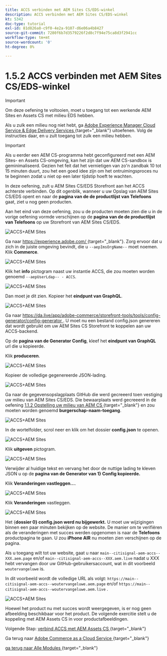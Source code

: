 ```yaml
---
title: ACCS verbinden met AEM Sites CS/EDS-winkel
description: ACCS verbinden met AEM Sites CS/EDS-winkel
kt: 5342
doc-type: tutorial
exl-id: 81d826a8-c9f0-4e2a-9107-d6e06a4b8427
source-git-commit: 7280f6b7d3579226f2d8c7f94e75ca8d3f2941cc
workflow-type: tm+mt
source-wordcount: '0'
ht-degree: 0%

---
```


# 1.5.2 ACCS verbinden met AEM Sites CS/EDS-winkel

>[!IMPORTANT]
>
>Om deze oefening te voltooien, moet u toegang tot een werkende AEM Sites en Assets CS met milieu EDS hebben.
>
>Als u zulk een milieu nog niet hebt, ga [ Adobe Experience Manager Cloud Service &amp; Edge Delivery Services ](./../../../modules/asset-mgmt/module2.1/aemcs.md){target="_blank"} uitoefenen. Volg de instructies daar, en u zult toegang tot zulk een milieu hebben.

>[!IMPORTANT]
>
>Als u eerder een AEM CS-programma hebt geconfigureerd met een AEM Sites- en Assets CS-omgeving, kan het zijn dat uw AEM CS-sandbox is geminimaliseerd. Gezien het feit dat het vernietigen van zo&#39;n zandbak 10 tot 15 minuten duurt, zou het een goed idee zijn om het ontruimingsproces nu te beginnen zodat u niet op een later tijdstip hoeft te wachten.

In deze oefening, zult u AEM Sites CS/EDS Storefront aan het ACCS achterste verbinden. Op dit ogenblik, wanneer u uw Opslag van AEM Sites CS/EDS opent en naar de **pagina van de de productlijst van Telefoons** gaat, ziet u nog geen producten.

Aan het eind van deze oefening, zou u de producten moeten zien die u in de vorige oefening vormde verschijnen op de **pagina van de de productlijst van Telefoons** op uw Storefront van AEM Sites CS/EDS.

![ ACCS+AEM Sites ](./images/accsaemsites0.png)

Ga naar [ https://experience.adobe.com/ ](https://experience.adobe.com/){target="_blank"}. Zorg ervoor dat u zich in de juiste omgeving bevindt, die u `--aepImsOrgName--` moet noemen. Klik **Commerce**.

![ ACCS+AEM Sites ](./images/accsaemsites1.png)

Klik het **info** pictogram naast uw instantie ACCS, die zou moeten worden genoemd `--aepUserLdap-- - ACCS`.

![ ACCS+AEM Sites ](./images/accsaemsites2.png)

Dan moet je dit zien. Kopieer het **eindpunt van GraphQL**.

![ ACCS+AEM Sites ](./images/accsaemsites3.png)

Ga naar [ https://da.live/app/adobe-commerce/storefront-tools/tools/config-generator/config-generator ](https://da.live/app/adobe-commerce/storefront-tools/tools/config-generator/config-generator). U moet nu een bestand config.json genereren dat wordt gebruikt om uw AEM Sites CS Storefront te koppelen aan uw ACCS-backend.

Op de **pagina van de Generator Config**, kleef het **eindpunt van GraphQL** url die u kopieerde.

Klik **produceren**.

![ ACCS+AEM Sites ](./images/accsaemsites4.png)

Kopieer de volledige gegenereerde JSON-lading.

![ ACCS+AEM Sites ](./images/accsaemsites5.png)

Ga naar de gegevensopslagplaats GitHub die werd gecreeerd toen vestiging uw milieu van AEM Sites CS/EDS. Die bewaarplaats werd gecreeerd in de oefening [ 1.1.2 Opstelling uw milieu van AEM CS ](./../../../modules/asset-mgmt/module2.1/ex3.md){target="_blank"} en zou moeten worden genoemd **burgerschap-naam-toegang**.

![ ACCS+AEM Sites ](./images/accsaemsites6.png)

In de wortelfolder, scrol neer en klik om het dossier **config.json** te openen.

![ ACCS+AEM Sites ](./images/accsaemsites7.png)

Klik **uitgeven** pictogram.

![ ACCS+AEM Sites ](./images/accsaemsites8.png)

Verwijder al huidige tekst en vervang het door de nuttige lading te kleven JSON u op de **pagina van de Generator van 1&rbrace; Config kopieerde.**

Klik **Veranderingen vastleggen...**.

![ ACCS+AEM Sites ](./images/accsaemsites9.png)

Klik **Veranderingen** vastleggen.

![ ACCS+AEM Sites ](./images/accsaemsites10.png)

Het {**dossier 0} config.json werd nu bijgewerkt.** U moet uw wijzigingen binnen een paar minuten bekijken op de website. De manier om te verifiëren als de veranderingen met succes werden opgenomen is naar de **Telefoons** productpagina te gaan. U zou **iPhone AIR** nu moeten zien verschijnen op de pagina.

Als u toegang wilt tot uw website, gaat u naar `main--citisignal-aem-accs--XXX.aem.page` en/of `main--citisignal-aem-accs--XXX.aem.live` nadat u XXX hebt vervangen door uw GitHub-gebruikersaccount, wat in dit voorbeeld `woutervangeluwe` is.

In dit voorbeeld wordt de volledige URL als volgt:
`https://main--citisignal-aem-accs--woutervangeluwe.aem.page` en/of `https://main--citisignal-aem-accs--woutervangeluwe.aem.live` .

![ ACCS+AEM Sites ](./images/accsaemsites11.png)

Hoewel het product nu met succes wordt weergegeven, is er nog geen afbeelding beschikbaar voor het product. De volgende exercitie stelt u de koppeling met AEM Assets CS in voor productafbeeldingen.

Volgende Stap: [ verbind ACCS met AEM Assets CS ](./ex3.md){target="_blank"}

Ga terug naar [ Adobe Commerce as a Cloud Service ](./accs.md){target="_blank"}

[ ga terug naar Alle Modules ](./../../../overview.md){target="_blank"}

